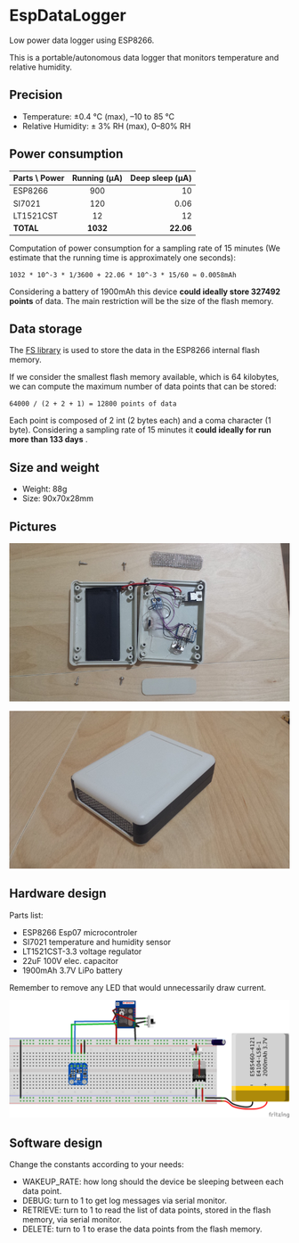 # EspDataLogger
Low power data logger using ESP8266.

This is a portable/autonomous data logger that monitors temperature and relative humidity.

## Precision

  - Temperature: ±0.4 °C (max), –10 to 85 °C
  - Relative Humidity: ± 3% RH (max), 0–80% RH

## Power consumption

| Parts \ Power | Running (µA)  | Deep sleep (µA)  |
| ------------- |:-------------:| ----------------:|
| ESP8266       |      900      |        10        |
| SI7021        |      120      |        0.06      |
| LT1521CST     |      12       |        12        |
| **TOTAL**     |    **1032**   |      **22.06**   |

Computation of power consumption for a sampling rate of 15 minutes (We estimate that the running time is approximately one seconds):
    
    1032 * 10^-3 * 1/3600 + 22.06 * 10^-3 * 15/60 ≈ 0.0058mAh

Considering a battery of 1900mAh this device **could ideally store 327492 points** of data. The main restriction will be the size of the flash memory.

## Data storage

The [FS library](http://esp8266.github.io/Arduino/versions/2.0.0/doc/filesystem.html) is used to store the data in the ESP8266 internal flash memory.

If we consider the smallest flash memory available, which is 64 kilobytes, we can compute the maximum number of data points that can be stored:

    64000 / (2 + 2 + 1) = 12800 points of data

Each point is composed of 2 int (2 bytes each) and a coma character (1 byte). Considering a sampling rate of 15 minutes it **could ideally for run more than 133 days** .


## Size and weight

  * Weight: 88g
  * Size: 90x70x28mm

## Pictures

![Open](res/open.jpg)

![Closed](res/closed.jpg)

## Hardware design

Parts list:

  - ESP8266 Esp07 microcontroler
  - SI7021 temperature and humidity sensor
  - LT1521CST-3.3 voltage regulator
  - 22uF 100V elec. capacitor
  - 1900mAh 3.7V LiPo battery

Remember to remove any LED that would unnecessarily draw current.

![Sketch](res/sketch.png)

## Software design

Change the constants according to your needs:

  - WAKEUP_RATE: how long should the device be sleeping between each data point.
  - DEBUG: turn to 1 to get log messages via serial monitor.
  - RETRIEVE: turn to 1 to read the list of data points, stored in the flash memory, via serial monitor.
  - DELETE: turn to 1 to erase the data points from the flash memory.